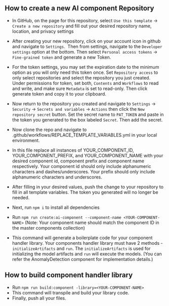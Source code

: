 ## How to create a new AI component Repository

- In GitHub, on the page for this repository, select `Use this template` -> `Create a new repository` and fill out your desired repository name, location, and privacy settings
- After creating your new repository, click on your account icon in github and navigate to `Settings`.  Then from settings, navigate to the `Developer settings` option at the bottom. Then select `Personal access tokens` -> `Fine-grained token` and generate a new Token.
- For the token settings, you may set the expiration date to the minimum option as you will only need this token once. Set `Repository access` to only select repositories and select the repository you just created. Under permissions for token, set both, `Contents` and `Workflows` to read and write, and make sure `Metadata` is set to read-only. Then click generate token and copy it to your clipboard.
- Now return to the repository you created and navigate to `Settings` -> `Security` -> `Secrets and variables` -> `Actions` then click the `New repository secret` button. Set the secret name to `PAT_TOKEN` and paste in the token you generated to the box labeled `Secret`. Then add the secret.
- Now clone the repo and navigate to .github/workflows/REPLACE_TEMPLATE_VARIABLES.yml in your local environment.
- In this file replace all instances of YOUR_COMPONENT_ID, YOUR_COMPONENT_PREFIX, and YOUR_COMPONENT_NAME with your desired component id, component prefix and component name respectively. Your component id should only include alphanumeric characters and dashes/underscores. Your prefix should only include alphanumeric characters and underscores.
- After filling in your desired values, push the change to your repository to fill in all template variables. The token you generated will no longer be needed.

- Next, run `npm i` to install all dependencies
- Run `npm run create:ai-component --component-name <YOUR-COMPONENT-NAME>` (Note: Your component name should match the component ID in the master components collection)
- This command will generate a boilerplate code for your component handler library. Your components handler library must have 2 methods - `initializeArtifacts` and `run`. The `initializeArtifacts` is used for initializing the model artifacts and `run` will execute the models. (You can refer the AnomalyDetection component for implementation details.)  

## How to build component handler library
- Run `npm run build:component -library=<YOUR-COMPONENT-NAME>`
- This command will transpile and build your library code.
- Finally, push all your files.